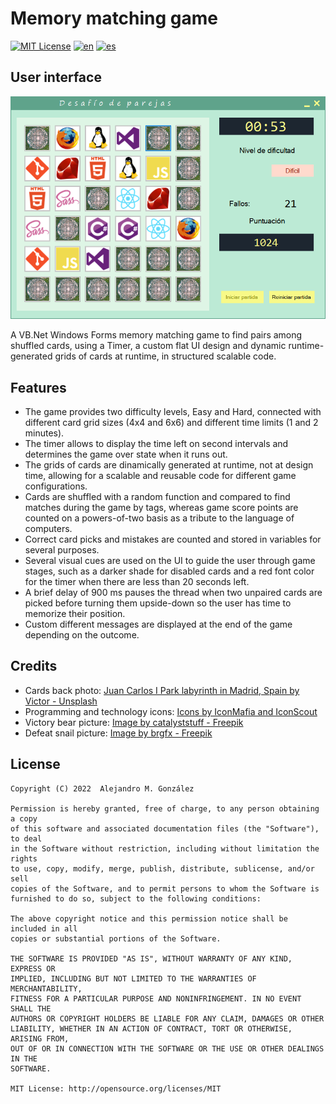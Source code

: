 Memory matching game
===============
[![MIT License](https://img.shields.io/badge/License-MIT-green.svg)](https://choosealicense.com/licenses/mit/)
[![en](https://img.shields.io/badge/lang-en-red.svg)](https://github.com/alejandroMAD/desafio-parejas/blob/master/README.md)
[![es](https://img.shields.io/badge/lang-es-yellow.svg)](https://github.com/alejandroMAD/desafio-parejas/blob/master/README.es.md)

User interface
----------
![User interface](/screenshot.png)

A VB.Net Windows Forms memory matching game to find pairs among shuffled cards, using a Timer, a custom flat UI design and dynamic runtime-generated grids of cards at runtime, in structured scalable code.

Features
-------------------
* The game provides two difficulty levels, Easy and Hard, connected with different card grid sizes (4x4 and 6x6) and different time limits (1 and 2 minutes).
* The timer allows to display the time left on second intervals and determines the game over state when it runs out.
* The grids of cards are dinamically generated at runtime, not at design time, allowing for a scalable and reusable code for different game configurations.
* Cards are shuffled with a random function and compared to find matches during the game by tags, whereas game score points are counted on a powers-of-two basis as a tribute to the language of computers.
* Correct card picks and mistakes are counted and stored in variables for several purposes.
* Several visual cues are used on the UI to guide the user through game stages, such as a darker shade for disabled cards and a red font color for the timer when there are less than 20 seconds left.
* A brief delay of 900 ms pauses the thread when two unpaired cards are picked before turning them upside-down so the user has time to memorize their position.
* Custom different messages are displayed at the end of the game depending on the outcome.


Credits
-------------------

* Cards back photo: [Juan Carlos I Park labyrinth in Madrid, Spain by Victor - Unsplash](https://unsplash.com/es/fotos/_qXjdWm8YEo)
* Programming and technology icons: [Icons by IconMafia and IconScout](https://iconscout.com/contributors/icon-mafia) 
* Victory bear picture: [Image by catalyststuff - Freepik](https://www.freepik.es/vector-gratis/lindo-oso-corriendo-maraton-dibujos-animados-vector-icono-ilustracion-concepto-icono-deporte-animal-plano-aislado_32432390.htm)
* Defeat snail picture: [Image by brgfx - Freepik](https://www.freepik.es/vector-gratis/reloj-plantilla-caracol_3840486.htm)

License
--------
    Copyright (C) 2022  Alejandro M. González
    
    Permission is hereby granted, free of charge, to any person obtaining a copy
    of this software and associated documentation files (the "Software"), to deal
    in the Software without restriction, including without limitation the rights
    to use, copy, modify, merge, publish, distribute, sublicense, and/or sell
    copies of the Software, and to permit persons to whom the Software is
    furnished to do so, subject to the following conditions:
    
    The above copyright notice and this permission notice shall be included in all
    copies or substantial portions of the Software.
    
    THE SOFTWARE IS PROVIDED "AS IS", WITHOUT WARRANTY OF ANY KIND, EXPRESS OR
    IMPLIED, INCLUDING BUT NOT LIMITED TO THE WARRANTIES OF MERCHANTABILITY,
    FITNESS FOR A PARTICULAR PURPOSE AND NONINFRINGEMENT. IN NO EVENT SHALL THE
    AUTHORS OR COPYRIGHT HOLDERS BE LIABLE FOR ANY CLAIM, DAMAGES OR OTHER
    LIABILITY, WHETHER IN AN ACTION OF CONTRACT, TORT OR OTHERWISE, ARISING FROM,
    OUT OF OR IN CONNECTION WITH THE SOFTWARE OR THE USE OR OTHER DEALINGS IN THE
    SOFTWARE.
    
    MIT License: http://opensource.org/licenses/MIT
